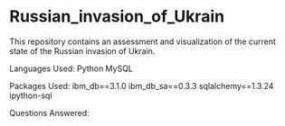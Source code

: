 # Russian_invasion_of_Ukrain
This repository contains an assessment and visualization of the current state of the Russian invasion of Ukrain.

Languages Used:
    Python
    MySQL

Packages Used:
    ibm_db==3.1.0 
    ibm_db_sa==0.3.3 
    sqlalchemy==1.3.24 
    ipython-sql

Questions Answered:
